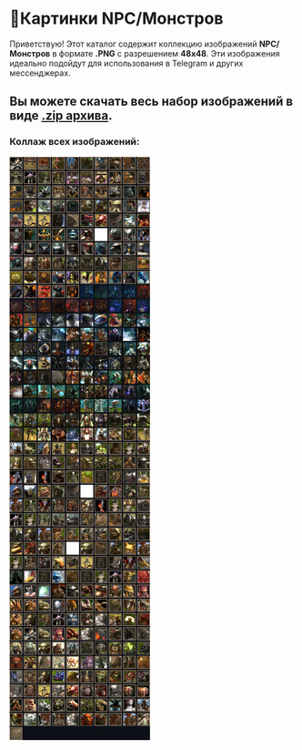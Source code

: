 # 🗿Картинки NPC/Монстров


Приветствую! 
Этот каталог содержит коллекцию изображений **NPC/Монстров** в формате **.PNG** с разрешением **48x48**. Эти изображения идеально подойдут для использования в Telegram и других мессенджерах.

## Вы можете скачать весь набор изображений в виде [.zip архива](https://github.com/Aksel911/R2-Textures/blob/main/%5B48x48%5D%20MONSTER%20PICTURES/%5B48x48%5D%20MONSTER%20PICTURES%20FULL.7z).

### Коллаж всех изображений:

![collage.png](collage.png)




